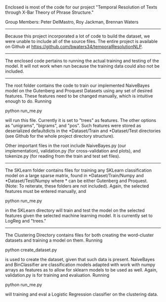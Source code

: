 Enclosed is most of the code for our project "Temporal Resolution of Texts through X-Bar Theory of Phrase Structure."

Group Members: Peter DelMastro, Roy Jackman, Brennan Waters

*****

Because this project incorporated a lot of code to build the dataset, we were unable to include all of the source files. The entire project is available on Github at https://github.com/bwaters34/temporalResolutionNLP.

*****

The enclosed code pertains to running the actual training and testing of the model. It will not work when run because the training data could also not be included.

*****

The root folder contains the code to train our implemented NaiveBayes model on the Gutenberg and Proquest Datasets using any set of desired features. These features need to be changed manually, which is intuitive enough to do. Running 

python run_me.py

will run this file. Currently it is set to "trees" as features. The other options as "unigrams", "bigrams", and "pos". Such features were stored as deserialized defaultdicts in the *Dataset/Train and *Dataset/Test directories (see Github for the whole project directory structure).

Other important files in the root include NaiveBayes.py (our implementation), validation.py (for cross-validation and plots), and tokenize.py (for reading from the train and test set files).

*****

The SKLearn folder contains files for training any SKLearn classification model on a large sparse matrix, found in *Dataset/Train/Numpy and *Dataset/Test/Numpy where * can be either Gutenberg and Proquest. (Note: To reiterate, these folders are not included). Again, the selected features must be entered manually, and 

python run_me.py

in the SKLearn directory will train and test the model on the selected features given the selected machine learning model. It is currently set to LogReg and "trees."

*****

The Clustering Directory contains files for both creating the word-cluster datasets and training a model on them. Running

python create_dataset.py

is used to create the dataset, given that such data is present. NaiveBayes and BinClassifier are classification models adapted with work with numpy arrays as features as to allow for sklearn models to be used as well. Again, validation.py is for training and evaluation. Running

python run_me.py

will training and eval a Logistic Regression classifier on the clustering data.
